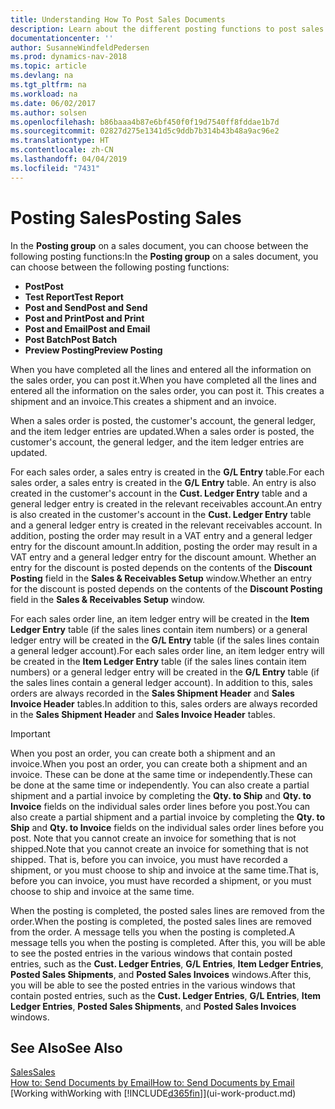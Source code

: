 ```yaml
---
title: Understanding How To Post Sales Documents
description: Learn about the different posting functions to post sales documents.
documentationcenter: ''
author: SusanneWindfeldPedersen
ms.prod: dynamics-nav-2018
ms.topic: article
ms.devlang: na
ms.tgt_pltfrm: na
ms.workload: na
ms.date: 06/02/2017
ms.author: solsen
ms.openlocfilehash: b86baaa4b87e6bf450f0f19d7540ff8fddae1b7d
ms.sourcegitcommit: 02827d275e1341d5c9ddb7b314b43b48a9ac96e2
ms.translationtype: HT
ms.contentlocale: zh-CN
ms.lasthandoff: 04/04/2019
ms.locfileid: "7431"
---
```

# <a name="posting-sales"></a><span data-ttu-id="ad08c-103">Posting Sales</span><span class="sxs-lookup"><span data-stu-id="ad08c-103">Posting Sales</span></span>
<span data-ttu-id="ad08c-104">In the **Posting group** on a sales document, you can choose between the following posting functions:</span><span class="sxs-lookup"><span data-stu-id="ad08c-104">In the **Posting group** on a sales document, you can choose between the following posting functions:</span></span>

* **<span data-ttu-id="ad08c-105">Post</span><span class="sxs-lookup"><span data-stu-id="ad08c-105">Post</span></span>**
* **<span data-ttu-id="ad08c-106">Test Report</span><span class="sxs-lookup"><span data-stu-id="ad08c-106">Test Report</span></span>**
* **<span data-ttu-id="ad08c-107">Post and Send</span><span class="sxs-lookup"><span data-stu-id="ad08c-107">Post and Send</span></span>**
* **<span data-ttu-id="ad08c-108">Post and Print</span><span class="sxs-lookup"><span data-stu-id="ad08c-108">Post and Print</span></span>**
* **<span data-ttu-id="ad08c-109">Post and Email</span><span class="sxs-lookup"><span data-stu-id="ad08c-109">Post and Email</span></span>**
* **<span data-ttu-id="ad08c-110">Post Batch</span><span class="sxs-lookup"><span data-stu-id="ad08c-110">Post Batch</span></span>**
* **<span data-ttu-id="ad08c-111">Preview Posting</span><span class="sxs-lookup"><span data-stu-id="ad08c-111">Preview Posting</span></span>**

<span data-ttu-id="ad08c-112">When you have completed all the lines and entered all the information on the sales order, you can post it.</span><span class="sxs-lookup"><span data-stu-id="ad08c-112">When you have completed all the lines and entered all the information on the sales order, you can post it.</span></span> <span data-ttu-id="ad08c-113">This creates a shipment and an invoice.</span><span class="sxs-lookup"><span data-stu-id="ad08c-113">This creates a shipment and an invoice.</span></span>

<span data-ttu-id="ad08c-114">When a sales order is posted, the customer's account, the general ledger, and the item ledger entries are updated.</span><span class="sxs-lookup"><span data-stu-id="ad08c-114">When a sales order is posted, the customer's account, the general ledger, and the item ledger entries are updated.</span></span>

<span data-ttu-id="ad08c-115">For each sales order, a sales entry is created in the **G/L Entry** table.</span><span class="sxs-lookup"><span data-stu-id="ad08c-115">For each sales order, a sales entry is created in the **G/L Entry** table.</span></span> <span data-ttu-id="ad08c-116">An entry is also created in the customer's account in the **Cust. Ledger Entry** table and a general ledger entry is created in the relevant receivables account.</span><span class="sxs-lookup"><span data-stu-id="ad08c-116">An entry is also created in the customer's account in the **Cust. Ledger Entry** table and a general ledger entry is created in the relevant receivables account.</span></span> <span data-ttu-id="ad08c-117">In addition, posting the order may result in a VAT entry and a general ledger entry for the discount amount.</span><span class="sxs-lookup"><span data-stu-id="ad08c-117">In addition, posting the order may result in a VAT entry and a general ledger entry for the discount amount.</span></span> <span data-ttu-id="ad08c-118">Whether an entry for the discount is posted depends on the contents of the **Discount Posting** field in the **Sales & Receivables Setup** window.</span><span class="sxs-lookup"><span data-stu-id="ad08c-118">Whether an entry for the discount is posted depends on the contents of the **Discount Posting** field in the **Sales & Receivables Setup** window.</span></span>

<span data-ttu-id="ad08c-119">For each sales order line, an item ledger entry will be created in the **Item Ledger Entry** table (if the sales lines contain item numbers) or a general ledger entry will be created in the **G/L Entry** table (if the sales lines contain a general ledger account).</span><span class="sxs-lookup"><span data-stu-id="ad08c-119">For each sales order line, an item ledger entry will be created in the **Item Ledger Entry** table (if the sales lines contain item numbers) or a general ledger entry will be created in the **G/L Entry** table (if the sales lines contain a general ledger account).</span></span> <span data-ttu-id="ad08c-120">In addition to this, sales orders are always recorded in the **Sales Shipment Header** and **Sales Invoice Header** tables.</span><span class="sxs-lookup"><span data-stu-id="ad08c-120">In addition to this, sales orders are always recorded in the **Sales Shipment Header** and **Sales Invoice Header** tables.</span></span>

> [!IMPORTANT]  
>   <span data-ttu-id="ad08c-121">When you post an order, you can create both a shipment and an invoice.</span><span class="sxs-lookup"><span data-stu-id="ad08c-121">When you post an order, you can create both a shipment and an invoice.</span></span> <span data-ttu-id="ad08c-122">These can be done at the same time or independently.</span><span class="sxs-lookup"><span data-stu-id="ad08c-122">These can be done at the same time or independently.</span></span> <span data-ttu-id="ad08c-123">You can also create a partial shipment and a partial invoice by completing the **Qty. to Ship** and **Qty. to Invoice** fields on the individual sales order lines before you post.</span><span class="sxs-lookup"><span data-stu-id="ad08c-123">You can also create a partial shipment and a partial invoice by completing the **Qty. to Ship** and **Qty. to Invoice** fields on the individual sales order lines before you post.</span></span> <span data-ttu-id="ad08c-124">Note that you cannot create an invoice for something that is not shipped.</span><span class="sxs-lookup"><span data-stu-id="ad08c-124">Note that you cannot create an invoice for something that is not shipped.</span></span> <span data-ttu-id="ad08c-125">That is, before you can invoice, you must have recorded a shipment, or you must choose to ship and invoice at the same time.</span><span class="sxs-lookup"><span data-stu-id="ad08c-125">That is, before you can invoice, you must have recorded a shipment, or you must choose to ship and invoice at the same time.</span></span>

<span data-ttu-id="ad08c-126">When the posting is completed, the posted sales lines are removed from the order.</span><span class="sxs-lookup"><span data-stu-id="ad08c-126">When the posting is completed, the posted sales lines are removed from the order.</span></span> <span data-ttu-id="ad08c-127">A message tells you when the posting is completed.</span><span class="sxs-lookup"><span data-stu-id="ad08c-127">A message tells you when the posting is completed.</span></span> <span data-ttu-id="ad08c-128">After this, you will be able to see the posted entries in the various windows that contain posted entries, such as the **Cust. Ledger Entries**, **G/L Entries**, **Item Ledger Entries**, **Posted Sales Shipments**, and **Posted Sales Invoices** windows.</span><span class="sxs-lookup"><span data-stu-id="ad08c-128">After this, you will be able to see the posted entries in the various windows that contain posted entries, such as the **Cust. Ledger Entries**, **G/L Entries**, **Item Ledger Entries**, **Posted Sales Shipments**, and **Posted Sales Invoices** windows.</span></span>

## <a name="see-also"></a><span data-ttu-id="ad08c-129">See Also</span><span class="sxs-lookup"><span data-stu-id="ad08c-129">See Also</span></span>
[<span data-ttu-id="ad08c-130">Sales</span><span class="sxs-lookup"><span data-stu-id="ad08c-130">Sales</span></span>](sales-manage-sales.md)  
[<span data-ttu-id="ad08c-131">How to: Send Documents by Email</span><span class="sxs-lookup"><span data-stu-id="ad08c-131">How to: Send Documents by Email</span></span>](ui-how-send-documents-email.md)  
[<span data-ttu-id="ad08c-132">Working with</span><span class="sxs-lookup"><span data-stu-id="ad08c-132">Working with</span></span> [!INCLUDE[d365fin](includes/d365fin_md.md)]](ui-work-product.md)

